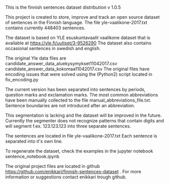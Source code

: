 This is the finnish sentences dataset distribution v 1.0.5

This project is created to store, improve and track an open source dataset of sentences in the Finnish language.
The file yle-vaalikone-2017.txt contains currently 448403 sentences.

The dataset is based on YLE esuskuntavaalit vaalikone dataset that is available at
https://yle.fi/uutiset/3-9526290
The dataset also contains occasional sentences in swedish and english.

The original Yle data files are 
candidate_answer_data_aluekysymykset11042017.csv
candidate_answer_data_kokomaa11042017.csv
The original files have encoding issues that were solved using the (Python2) script located in fix_encoding.py

The current version has been separated into sentences by periods, question marks and exclamation marks.
The most common abbreviations have been manually collected to the file manual_abbreviations_file.txt.
Sentence boundaries are not introduced after an abbreviation.

This segmentation is lacking and the dataset will be improved in the future.
Currently the segmenter does not recognize patterns that contain digits and will segment f.ex. 123.123.123 into three separate sentences.

The sentences are located in file yle-vaalikone-2017.txt
Each sentence is separated into it's own line.

To regenerate the dataset, check the examples in the jupyter notebook sentence_notebook.ipynb

The original project files are located in github https://github.com/enikkari/finnish-sentences-dataset
. For more information or suggestions contact enikkari trough github.